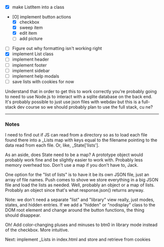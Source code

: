 - [X] make ListItem into a class
- [O] implement button actions
	- [X] checkbox
	- [X] sweep item
	- [X] edit item
	- [ ] add picture
- [ ] Figure out why formatting isn't working right
- [X] implement List class
- [ ] implement header
- [ ] implement footer
- [ ] implement sidebar
- [ ] implement help modals
- [ ] save lists with cookies for now

Understand that in order to get this to work correctly you're probably going to
need to use Node.js to interact with a sqlite database on the back end.  It's
probably possible to just use json files with webdav but this is a full-stack
dev course so we should probably plan to use the full stack, cu ne?

---

### Notes

I need to find out if JS can read from a directory so as to load each file found
there into a _Lists map with keys equal to the filename pointing to the data
read from each file.  Or, like, _State['lists'].

As an aside, does State need to be a map?  A prototype object would probably
work fine and be slightly easier to work with.  Probably less memory overhead
too.  Don't use a map if you don't have to, Jack.

One option for the "list of lists" is to have it be its own JSON file, just
an array of file names.  Push comes to shove we store everything in a big JSON
file and load the lists as needed.  Well, probably an object or a map of lists.
Probably an object since that's what response.json() returns anyway.

Note: we don't need a separate "list" and "library" view really, just modes,
states, and hidden entries.  If we add a "hidden" or "nodisplay" class to the
DOM root element and change around the button functions, the thing should
disappear.

Oh!  Add color-changing pluses and minuses to btn0 in library mode instead of
the checkbox.  More intuitive.

Next: implement _Lists in index.html and store and retrieve from cookies
